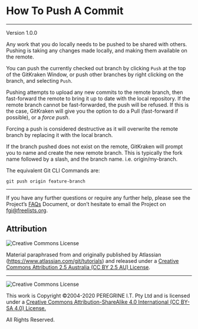 # How To Push A Commit

---

Version 1.0.0

Any work that you do locally needs to be pushed to be shared with others. Pushing is taking any changes made locally, and making them available on the remote.

You can push the currently checked out branch by clicking `Push` at the top of the GitKraken Window, or push other branches by right clicking on the branch, and selecting `Push`.

Pushing attempts to upload any new commits to the remote branch, then fast-forward the remote to bring it up to date with the local repository. If the remote branch cannot be fast-forwarded, the push will be refused. If this is the case, GitKraken will give you the option to do a Pull (fast-forward if possible), or a *force push*.

Forcing a push is considered destructive as it will overwrite the remote branch by replacing it with the local branch.

If the branch pushed does not exist on the remote, GitKraken will prompt you to name and create the new remote branch. This is typically the fork name followed by a slash, and the branch name. i.e. origin/my-branch.

The equivalent Git CLI Commands are:

~~~
git push origin feature-branch
~~~

---

If you have any further questions or require any further help, please see the Project&rsquo;s [FAQs](https://github.com/Dulux-Oz/FGI/tree/master/Project_Documentation/FAQs.md) Document, or don&rsquo;t hesitate to email the Project on <fgi@freelists.org>.

## Attribution

![Creative Commons License](https://i.creativecommons.org/l/by-sa/2.5/au/88x31.png "Creative Commons License")

Material paraphrased from and originally published by Atlassian (https://www.atlassian.com/git/tutorials) and released under a [Creative Commons Attribution 2.5 Australia (CC BY 2.5 AU) License](http://creativecommons.org/licenses/by/2.5/au/).

---

![Creative Commons License](https://i.creativecommons.org/l/by-sa/4.0/88x31.png "Creative Commons License")

This work is Copyright &copy;2004-2020 PEREGRINE I.T. Pty Ltd and is licensed under a [Creative Commons Attribution-ShareAlike 4.0 International (CC BY-SA 4.0) License.](https://creativecommons.org/licenses/by-sa/4.0/)

All Rights Reserved.
